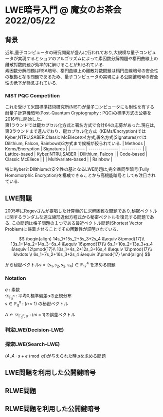 # LWE暗号入門 @ 魔女のお茶会　2022/05/22

## 背景
近年,量子コンピュータの研究開発が盛んに行われており,大規模な量子コンピュータが実現するとショアのアルゴリズムによって素因数分解問題や楕円曲線上の離散対数問題が効率的に解けることが知られている.<br>
素因数分解問題はRSA暗号、楕円曲線上の離散対数問題は楕円曲線暗号の安全性の根拠となる問題であるため、量子コンピュータの実現による公開鍵暗号の安全性の低下が懸念されている.

### NIST PQC Competition
これを受けて米国標準技術研究所(NIST)が量子コンピュータにも耐性を有する耐量子計算機暗号(Post-Quantum Cryptography : PQC)の標準方式の公募を2016年に開始した。<br>
第1ラウンドでは鍵カプセル化方式と署名方式で合計64の応募があった.現在は,第3ラウンドまで進んでおり、鍵カプセル化方式（KEMs/Encryption)ではKyber,NTRU,SABER,Classic McElieceの4方式,署名方式(Signatures)ではDilithium, Falcon, Rainbowの3方式まで候補が絞られている.
| Methods | Kems/Encryption | Signatures |
| ------- | --------------- | ---------- |
| Lattice-based | Kyber,NTRU,SABER | Dilithium, Falcon |
| Code-based | Classic McEliece | |
| Multivariate-based | | Rainbow |

特にKyberとDilithiumの安全性の基となるLWE問題は,完全準同型暗号(Fully Homomorphic Encryption)を構成できることから高機能暗号としても注目されている.

## LWE問題
2005年にRegevさんが提唱した計算量的に求解困難な問題であり,秘密ベクトルに関するランダムな連立線形近似方程式から秘密ベクトルを復元する問題である.
この問題は格子問題の１つである最近ベクトル問題(Shortest Vector Problem)に帰着させることでその困難性が証明されている.  

$$
\begin{align}
  14s_1+15s_2+5s_3+2s_4  &\equiv 8\pmod{17}\\
  13s_1+14s_2+14s_3+6s_4 &\equiv 16\pmod{17}\\
  6s_1+10s_2+13s_3+s_4   &\equiv 12\pmod{17}\\
  10s_1+4s_2+12s_3+16s_4 &\equiv 12\pmod{17}\\
                         &\vdots            \\
  6s_1+7s_2+16s_3+2s_4   &\equiv 3\pmod{17}
\end{align}
$$

から秘密ベクトル$s=\{s_1,s_2,s_3,s_4\} \in \mathbb{F}_{17}^4$ を求める問題

### Notation
$q$ : 素数<br>
$\mathcal{D}_{\mathbb{F}_q^n}$ : 平均0,標準偏差$\alpha$の正規分布  
$s \in \mathbb{F}_q^n$ : $(n\times 1)$ の秘密ベクトル  

$A \leftarrow \mathcal{D}_{\mathbb{F}_q^n,\alpha}$ : $(m\times 1)$の誤差ベクトル  
### 判定LWE(Decision-LWE)

### 探索LWE(Search-LWE)
$(A,A\cdot s+e\pmod q)$が与えられた時,$s$を求める問題

## LWE問題を利用した公開鍵暗号

## RLWE問題
## RLWE問題を利用した公開鍵暗号

